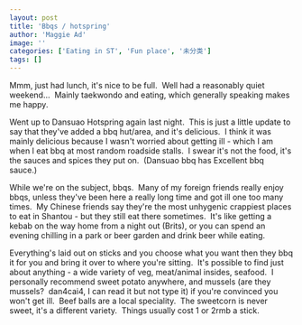 ```yaml
---
layout: post
title: 'Bbqs / hotspring'
author: 'Maggie Ad'
image: ''
categories: ['Eating in ST', 'Fun place', '未分类']
tags: []
---
```


Mmm, just had lunch, it's nice to be full.  Well had a reasonably quiet weekend...  Mainly taekwondo and eating, which generally speaking makes me happy. 

Went up to Dansuao Hotspring again last night.  This is just a little update to say that they've added a bbq hut/area, and it's delicious.  I think it was mainly delicious because I wasn't worried about getting ill - which I am when I eat bbq at most random roadside stalls.  I swear it's not the food, it's the sauces and spices they put on.  (Dansuao bbq has Excellent bbq sauce.)

While we're on the subject, bbqs.  Many of my foreign friends really enjoy bbqs, unless they've been here a really long time and got ill one too many times.  My Chinese friends say they're the most unhygenic crappiest places to eat in Shantou - but they still eat there sometimes.  It's like getting a kebab on the way home from a night out (Brits), or you can spend an evening chilling in a park or beer garden and drink beer while eating. 

Everything's laid out on sticks and you choose what you want then they bbq it for you and bring it over to where you're sitting.  It's possible to find just about anything - a wide variety of veg, meat/animal insides, seafood.  I personally recommend sweet potato anywhere, and mussels (are they mussels?  dan4cai4, I can read it but not type it) if you're convinced you won't get ill.  Beef balls are a local speciality.  The sweetcorn is never sweet, it's a different variety.  Things usually cost 1 or 2rmb a stick.